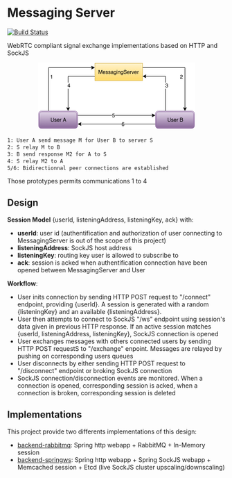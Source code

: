 # Messaging Server 
[![Build Status](https://travis-ci.org/zanni/messaging-server.svg?branch=master)](https://travis-ci.org/zanni/messaging-server)

WebRTC compliant signal exchange implementations based on HTTP and SockJS

<p align="center">
  <img src="https://github.com/zanni/messaging-server/raw/master/webrtc.png?raw=true" alt="Sublime's custom image"/>
</p>

	1: User A send message M for User B to server S
	2: S relay M to B
	3: B send response M2 for A to S
	4: S relay M2 to A
	5/6: Bidirectionnal peer connections are established

Those prototypes permits communications 1 to 4

## Design

**Session Model** {userId, listeningAddress, listeningKey, ack} with:
- **userId**: user id (authentification and authorization of user connecting to MessagingServer is out of the scope of this project)
- **listeningAddress**: SockJS host address
- **listeningKey**: routing key user is allowed to subscribe to
- **ack**: session is acked when authentification connection have been opened between MessagingServer and User

**Workflow**:
- User inits connection by sending HTTP POST request to "/connect" endpoint, providing {userId}. A session is generated with a random {listeningKey} and an available {listeningAddress}.
- User then attempts to connect to SockJS "/ws" endpoint using session's data given in previous HTTP response. If an active session matches {userId, listeningAddress, listeningKey}, SockJS connection is opened
- User exchanges messages with others connected users by sending HTTP POST requestS to "/exchange" enpoint. Messages are relayed by pushing on corresponding users queues
- User disconnects by either sending HTTP POST request to "/disconnect" endpoint or broking SockJS connection
- SockJS connection/disconnection events are monitored. When a connection is opened, corresponding session is acked, when a connection is broken, corresponding session is deleted

## Implementations

This project provide two differents implementations of this design:
- [backend-rabbitmq](https://github.com/zanni/messaging-server/tree/master/backend-rabbitmq): Spring http webapp + RabbitMQ + In-Memory session 
- [backend-springws](https://github.com/zanni/messaging-server/tree/master/backend-springws): Spring http webapp + Spring SockJS webapp + Memcached session + Etcd (live SockJS cluster upscaling/downscaling)